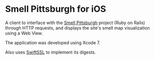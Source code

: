 ﻿Smell Pittsburgh for iOS
========================

A client to interface with the [Smell Pittsburgh](https://github.com/CMU-CREATE-Lab/smell-pittsburgh-rails) project (Ruby on Rails) through HTTP requests, and displays the site's smell map visualization using a Web View.

The application was developed using Xcode 7.

Also uses [SwiftSSL](https://github.com/SwiftP2P/SwiftSSL) to implement its digests.
